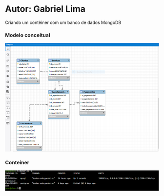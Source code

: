 # Autor: Gabriel Lima
Criando um contêiner com um banco de dados MongoDB
### Modelo conceitual

<div align="center">
<img src="img/diagrama.PNG">
</div>

### Conteiner

<div align="center">
<img src="img/conteiner.PNG">
</div>